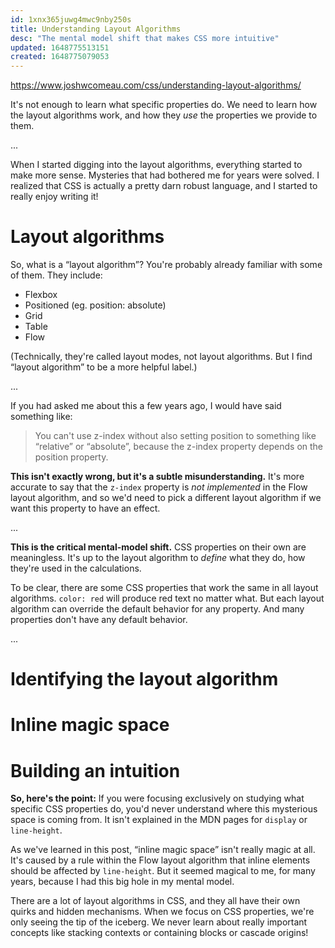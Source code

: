 ```yaml
---
id: 1xnx365juwg4mwc9nby250s
title: Understanding Layout Algorithms
desc: "The mental model shift that makes CSS more intuitive"
updated: 1648775513151
created: 1648775079053
---
```


https://www.joshwcomeau.com/css/understanding-layout-algorithms/

It's not enough to learn what specific properties do. We need to learn how the layout algorithms work, and how they _use_ the properties we provide to them.

...

When I started digging into the layout algorithms, everything started to make more sense. Mysteries that had bothered me for years were solved. I realized that CSS is actually a pretty darn robust language, and I started to really enjoy writing it!

# Layout algorithms

So, what is a “layout algorithm”? You're probably already familiar with some of them. They include:

- Flexbox
- Positioned (eg. position: absolute)
- Grid
- Table
- Flow

(Technically, they're called layout modes, not layout algorithms. But I find “layout algorithm” to be a more helpful label.)

...

If you had asked me about this a few years ago, I would have said something like:

> You can't use z-index without also setting position to something like “relative” or “absolute”, because the z-index property depends on the position property.

**This isn't exactly wrong, but it's a subtle misunderstanding.** It's more accurate to say that the `z-index` property is _not implemented_ in the Flow layout algorithm, and so we'd need to pick a different layout algorithm if we want this property to have an effect.

...

**This is the critical mental-model shift.** CSS properties on their own are meaningless. It's up to the layout algorithm to _define_ what they do, how they're used in the calculations.

To be clear, there are some CSS properties that work the same in all layout algorithms. `color: red` will produce red text no matter what. But each layout algorithm can override the default behavior for any property. And many properties don't have any default behavior.

...

# Identifying the layout algorithm

# Inline magic space

# Building an intuition

**So, here's the point:** If you were focusing exclusively on studying what specific CSS properties do, you'd never understand where this mysterious space is coming from. It isn't explained in the MDN pages for `display` or `line-height`.

As we've learned in this post, “inline magic space” isn't really magic at all. It's caused by a rule within the Flow layout algorithm that inline elements should be affected by `line-height`. But it seemed magical to me, for many years, because I had this big hole in my mental model.

There are a lot of layout algorithms in CSS, and they all have their own quirks and hidden mechanisms. When we focus on CSS properties, we're only seeing the tip of the iceberg. We never learn about really important concepts like stacking contexts or containing blocks or cascade origins!
